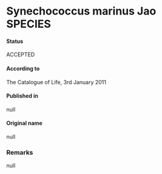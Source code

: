 Synechococcus marinus Jao SPECIES
=======

#### Status
ACCEPTED

#### According to
The Catalogue of Life, 3rd January 2011

#### Published in
null

#### Original name
null

### Remarks
null
